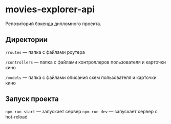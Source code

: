 # movies-explorer-api

Репозиторий бэкенда дипломного проекта.

## Директории

`/routes` — папка с файлами роутера

`/controllers` — папка с файлами контроллеров пользователя и карточки кино

`/models` — папка с файлами описания схем пользователя и карточки кино

## Запуск проекта

`npm run start` — запускает сервер
`npm run dev` — запускает сервер с hot-reload
